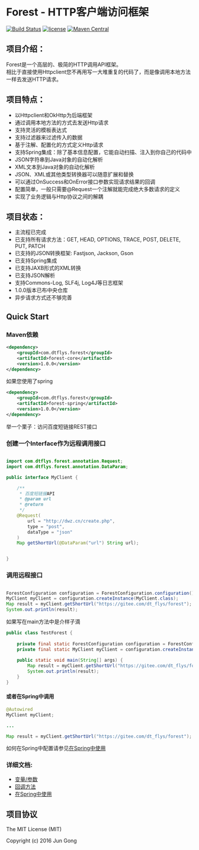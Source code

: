 # Forest - HTTP客户端访问框架


[![Build Status](https://api.travis-ci.org/mySingleLive/forest.svg?branch=master)](https://travis-ci.org/mySingleLive/forest)
[![license](https://img.shields.io/badge/license-MIT%20License-blue.svg)](https://opensource.org/licenses/mit-license.php)
[![Maven Central](https://img.shields.io/badge/maven%20central-1.0.0-brightgreen.svg)](https://search.maven.org/search?q=g:com.dtflys.forest)

项目介绍：
-------------------------------------

Forest是一个高层的、极简的HTTP调用API框架。<br>
相比于直接使用Httpclient您不再用写一大堆重复的代码了，而是像调用本地方法一样去发送HTTP请求。

项目特点：
-----
* 以Httpclient和OkHttp为后端框架
* 通过调用本地方法的方式去发送Http请求
* 支持灵活的模板表达式
* 支持过滤器来过滤传入的数据
* 基于注解、配置化的方式定义Http请求
* 支持Spring集成：除了基本信息配置，它能自动扫描、注入到你自己的代码中
* JSON字符串到Java对象的自动化解析
* XML文本到Java对象的自动化解析
* JSON、XML或其他类型转换器可以随意扩展和替换
* 可以通过OnSuccess和OnError接口参数实现请求结果的回调
* 配置简单，一般只需要@Request一个注解就能完成绝大多数请求的定义
* 实现了业务逻辑与Http协议之间的解耦


项目状态：
-------------------------------------

* 主流程已完成
* 已支持所有请求方法：GET, HEAD, OPTIONS, TRACE, POST, DELETE, PUT, PATCH
* 已支持的JSON转换框架: Fastjson, Jackson, Gson
* 已支持Spring集成
* 已支持JAXB形式的XML转换
* 已支持JSON解析
* 支持Commons-Log, SLF4j, Log4J等日志框架
* 1.0.0版本已布中央仓库
* 异步请求方式还不够完善


Quick Start
-------------------------------------


### Maven依赖

```xml
<dependency>
    <groupId>com.dtflys.forest</groupId>
    <artifactId>forest-core</artifactId>
    <version>1.0.0</version>
</dependency>
```

如果您使用了spring

```xml
<dependency>
    <groupId>com.dtflys.forest</groupId>
    <artifactId>forest-spring</artifactId>
    <version>1.0.0</version>
</dependency>
```

举一个栗子：访问百度短链接REST接口

### 创建一个Interface作为远程调用接口


```java

import com.dtflys.forest.annotation.Request;
import com.dtflys.forest.annotation.DataParam;

public interface MyClient {

    /**
     * 百度短链接API
     * @param url
     * @return
     */
    @Request(
        url = "http://dwz.cn/create.php",
        type = "post",
        dataType = "json"
    )
    Map getShortUrl(@DataParam("url") String url);


}


```


### 调用远程接口
```java

ForestConfiguration configuration = ForestConfiguration.configuration();
MyClient myClient = configuration.createInstance(MyClient.class);
Map result = myClient.getShortUrl("https://gitee.com/dt_flys/forest");
System.out.println(result);

```

如果写在main方法中是介样子滴

```java
public class TestForest {
    
    private final static ForestConfiguration configuration = ForestConfiguration.configuration();
    private final static MyClient myClient = configuration.createInstance(MyClient.class);
    
    public static void main(String[] args) {
        Map result = myClient.getShortUrl("https://gitee.com/dt_flys/forest");
        System.out.println(result);
    }
}
```

#### 或者在Spring中调用

```java
@Autowired
MyClient myClient;

...

Map result = myClient.getShortUrl("https://gitee.com/dt_flys/forest");

```

如何在Spring中配置请参见[在Spring中使用](https://gitee.com/dt_flys/forest/blob/master/forest-core/src/main/doc/SPRING.md)

### 详细文档:<br>
* [变量/参数](forest-core/src/main/doc/DOCUMENTATION.md)<br>
* [回调方法](forest-core/src/main/doc/CALLBACK.md)<br>
* [在Spring中使用](forest-core/src/main/doc/SPRING.md)


项目协议
--------------------------
The MIT License (MIT)

Copyright (c) 2016 Jun Gong